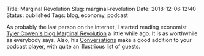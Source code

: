 Title: Marginal Revolution
Slug: marginal-revolution
Date: 2018-12-06 12:40
Status: published
Tags: blog, economy, podcast

As probably the last person on the internet, I started reading economist [Tyler Cowen's
blog Marginal Revolution](https://marginalrevolution.com/) a little while ago.
It is as worthwhile as everybody says. Also, his
[Conversations](https://medium.com/conversations-with-tyler) make a good addition to
your podcast player, with quite an illustrious list of guests.
